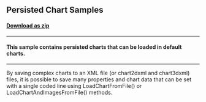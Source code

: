 ## Persisted Chart Samples
#### [Download as zip](https://minhaskamal.github.io/DownGit/#/home?url=https://github.com/GrapeCity/ComponentOne-WinForms-Samples/tree/master/NetFramework\Charts\XML)
____
#### This sample contains persisted charts that can be loaded in default charts.
____
By saving complex charts to an XML file (or chart2dxml and chart3dxml) files, it is possible to save many properties and chart data that can be set with a single coded line using LoadChartFromFile() or LoadChartAndImagesFromFile() methods.